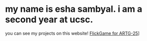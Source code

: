 # my name is esha sambyal. i am a second year at ucsc. 
you can see my projects on this website!
[FlickGame for ARTG-25](https://esambyal.github.io/Before%20the%20Light%20Goes%20Out.html)]

